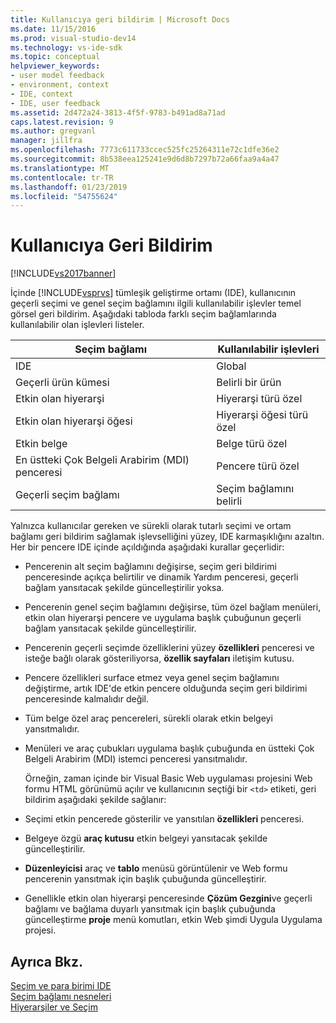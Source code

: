 ```yaml
---
title: Kullanıcıya geri bildirim | Microsoft Docs
ms.date: 11/15/2016
ms.prod: visual-studio-dev14
ms.technology: vs-ide-sdk
ms.topic: conceptual
helpviewer_keywords:
- user model feedback
- environment, context
- IDE, context
- IDE, user feedback
ms.assetid: 2d472a24-3813-4f5f-9783-b491ad8a71ad
caps.latest.revision: 9
ms.author: gregvanl
manager: jillfra
ms.openlocfilehash: 7773c611733ccec525fc25264311e72c1dfe36e2
ms.sourcegitcommit: 8b538eea125241e9d6d8b7297b72a66faa9a4a47
ms.translationtype: MT
ms.contentlocale: tr-TR
ms.lasthandoff: 01/23/2019
ms.locfileid: "54755624"
---
```

# <a name="feedback-to-the-user"></a>Kullanıcıya Geri Bildirim
[!INCLUDE[vs2017banner](../../includes/vs2017banner.md)]

İçinde [!INCLUDE[vsprvs](../../includes/vsprvs-md.md)] tümleşik geliştirme ortamı (IDE), kullanıcının geçerli seçimi ve genel seçim bağlamını ilgili kullanılabilir işlevler temel görsel geri bildirim. Aşağıdaki tabloda farklı seçim bağlamlarında kullanılabilir olan işlevleri listeler.  
  
|Seçim bağlamı|Kullanılabilir işlevleri|  
|-----------------------|-----------------------------|  
|IDE|Global|  
|Geçerli ürün kümesi|Belirli bir ürün|  
|Etkin olan hiyerarşi|Hiyerarşi türü özel|  
|Etkin olan hiyerarşi öğesi|Hiyerarşi öğesi türü özel|  
|Etkin belge|Belge türü özel|  
|En üstteki Çok Belgeli Arabirim (MDI) penceresi|Pencere türü özel|  
|Geçerli seçim bağlamı|Seçim bağlamını belirli|  
  
 Yalnızca kullanıcılar gereken ve sürekli olarak tutarlı seçimi ve ortam bağlamı geri bildirim sağlamak işlevselliğini yüzey, IDE karmaşıklığını azaltın. Her bir pencere IDE içinde açıldığında aşağıdaki kurallar geçerlidir:  
  
- Pencerenin alt seçim bağlamını değişirse, seçim geri bildirimi penceresinde açıkça belirtilir ve dinamik Yardım penceresi, geçerli bağlam yansıtacak şekilde güncelleştirilir yoksa.  
  
- Pencerenin genel seçim bağlamını değişirse, tüm özel bağlam menüleri, etkin olan hiyerarşi pencere ve uygulama başlık çubuğunun geçerli bağlam yansıtacak şekilde güncelleştirilir.  
  
- Pencerenin geçerli seçimde özelliklerini yüzey **özellikleri** penceresi ve isteğe bağlı olarak gösteriliyorsa, **özellik sayfaları** iletişim kutusu.  
  
- Pencere özellikleri surface etmez veya genel seçim bağlamını değiştirme, artık IDE'de etkin pencere olduğunda seçim geri bildirimi penceresinde kalmalıdır değil.  
  
- Tüm belge özel araç pencereleri, sürekli olarak etkin belgeyi yansıtmalıdır.  
  
- Menüleri ve araç çubukları uygulama başlık çubuğunda en üstteki Çok Belgeli Arabirim (MDI) istemci penceresi yansıtmalıdır.  
  
  Örneğin, zaman içinde bir Visual Basic Web uygulaması projesini Web formu HTML görünümü açılır ve kullanıcının seçtiği bir `<td>` etiketi, geri bildirim aşağıdaki şekilde sağlanır:  
  
- Seçimi etkin pencerede gösterilir ve yansıtılan **özellikleri** penceresi.  
  
- Belgeye özgü **araç kutusu** etkin belgeyi yansıtacak şekilde güncelleştirilir.  
  
- **Düzenleyicisi** araç ve **tablo** menüsü görüntülenir ve Web formu pencerenin yansıtmak için başlık çubuğunda güncelleştirir.  
  
- Genellikle etkin olan hiyerarşi penceresinde **Çözüm Gezgini**ve geçerli bağlamı ve bağlama duyarlı yansıtmak için başlık çubuğunda güncelleştirme **proje** menü komutları, etkin Web şimdi Uygula Uygulama projesi.  
  
## <a name="see-also"></a>Ayrıca Bkz.  
 [Seçim ve para birimi IDE](../../extensibility/internals/selection-and-currency-in-the-ide.md)   
 [Seçim bağlamı nesneleri](../../extensibility/internals/selection-context-objects.md)   
 [Hiyerarşiler ve Seçim](../../extensibility/internals/hierarchies-and-selection.md)
